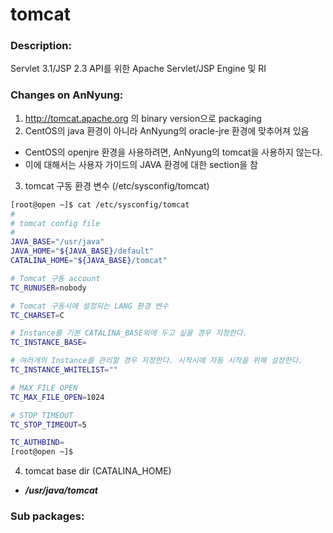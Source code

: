 # tomcat

### Description:
Servlet 3.1/JSP 2.3 API를 위한 Apache Servlet/JSP Engine 및 RI

### Changes on AnNyung:
1. http://tomcat.apache.org 의 binary version으로 packaging
2. CentOS의 java 환경이 아니라 AnNyung의 oracle-jre 환경에 맞추어져 있음
 * CentOS의 openjre 환경을 사용하려면, AnNyung의 tomcat을 사용하지 않는다.
 * 이에 대해서는 사용자 가이드의 JAVA 환경에 대한 section을 참
3. tomcat 구동 환경 변수 (/etc/sysconfig/tomcat)
  ```bash
  [root@open ~]$ cat /etc/sysconfig/tomcat
  #
  # tomcat config file
  #
  JAVA_BASE="/usr/java"
  JAVA_HOME="${JAVA_BASE}/default"
  CATALINA_HOME="${JAVA_BASE}/tomcat"

  # Tomcat 구동 account
  TC_RUNUSER=nobody

  # Tomcat 구동시에 설정되는 LANG 환경 변수
  TC_CHARSET=C

  # Instance를 기본 CATALINA_BASE외에 두고 싶을 경우 지정한다.
  TC_INSTANCE_BASE=

  # 여러개의 Instance를 관리할 경우 지정한다. 시작시에 자동 시작을 위해 설정한다.
  TC_INSTANCE_WHITELIST=""

  # MAX FILE OPEN
  TC_MAX_FILE_OPEN=1024

  # STOP TIMEOUT
  TC_STOP_TIMEOUT=5

  TC_AUTHBIND=
  [root@open ~]$
  ```
4. tomcat base dir (CATALINA_HOME)
 * **_/usr/java/tomcat_**

### Sub packages:
